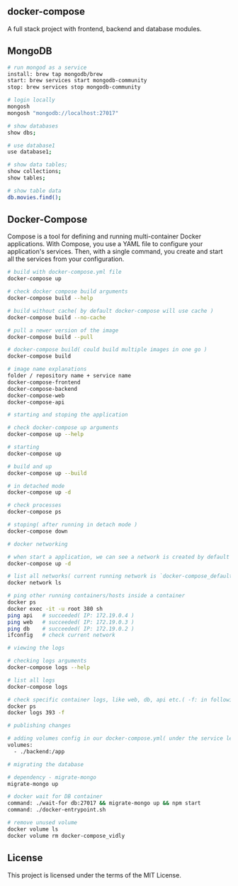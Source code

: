 ## docker-compose
A full stack project with frontend, backend and database modules.

## MongoDB
```sh
# run mongod as a service
install: brew tap mongodb/brew
start: brew services start mongodb-community
stop: brew services stop mongodb-community

# login locally
mongosh
mongosh "mongodb://localhost:27017"

# show databases
show dbs;

# use database1
use database1;

# show data tables;
show collections;
show tables;

# show table data
db.movies.find();
```

## Docker-Compose
Compose is a tool for defining and running multi-container Docker applications. With Compose, you use a YAML file to configure your application's services. Then, with a single command, you create and start all the services from your configuration.

```sh
# build with docker-compose.yml file
docker-compose up

# check docker compose build arguments
docker-compose build --help

# build without cache( by default docker-compose will use cache )
docker-compose build --no-cache

# pull a newer version of the image
docker-compose build --pull

# docker-compose build( could build multiple images in one go )
docker-compose build

# image name explanations
folder / repository name + service name
docker-compose-frontend
docker-compose-backend
docker-compose-web
docker-compose-api

# starting and stoping the application

# check docker-compose up arguments
docker-compose up --help

# starting
docker-compose up

# build and up
docker-compose up --build

# in detached mode
docker-compose up -d

# check processes
docker-compose ps

# stoping( after running in detach mode )
docker-compose down

# docker networking

# when start a application, we can see a network is created by default
docker-compose up -d

# list all networks( current running network is `docker-compose_default` )
docker network ls

# ping other running containers/hosts inside a container
docker ps
docker exec -it -u root 380 sh
ping api   # succeeded( IP: 172.19.0.4 )
ping web   # succeeded( IP: 172.19.0.3 )
ping db    # succeeded( IP: 172.19.0.2 )
ifconfig   # check current network

# viewing the logs

# checking logs arguments
docker-compose logs --help

# list all logs
docker-compose logs

# check specific container logs, like web, db, api etc.( -f: in following mode )
docker ps
docker logs 393 -f

# publishing changes

# adding volumes config in our docker-compose.yml( under the service level ) 
volumes:
  - ./backend:/app

# migrating the database

# dependency - migrate-mongo
migrate-mongo up

# docker wait for DB container
command: ./wait-for db:27017 && migrate-mongo up && npm start
command: ./docker-entrypoint.sh

# remove unused volume
docker volume ls
docker volume rm docker-compose_vidly

```

## License
This project is licensed under the terms of the MIT License.